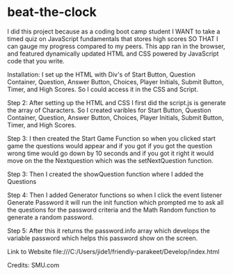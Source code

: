 # beat-the-clock

I did this project because as a coding boot camp student
I WANT to take a timed quiz on JavaScript fundamentals that stores high scores SO THAT I can gauge my progress compared to my peers. This app ran in the browser, and featured dynamically updated HTML and CSS powered by JavaScript code that you write.

Installation: I set up the HTML with Div's of Start Button, Question Container, Question, Answer Button, Choices, Player Initials, Submit Button, Timer, and High Scores. So I could access it in the CSS and Script. 


Step 2: After setting up the HTML and CSS I first did the script.js is generate the array of Characters. So I created varibles for Start Button, Question Container, Question, Answer Button, Choices, Player Initials, Submit Button, Timer, and High Scores.

Step 3: I then created the Start Game Function so when you clicked start game the questions would appear and if you got if you got the question wrong time would go down by 10 seconds and if you got it right it would move on the the Nextquestion which was the setNextQuestion function. 

Step 3: Then I created the showQuestion function where I added the Questions 

Step 4: Then I added Generator functions so when I click the event listener Generate Password it will run the init function which prompted me to ask all the questions for the password criteria and the Math Random function to generate a random password.

Step 5: After this it returns the password.info array which develops the variable password which helps this password show on the screen.

Link to Website file:///C:/Users/jide1/friendly-parakeet/Develop/index.html






Credits: SMU.com
